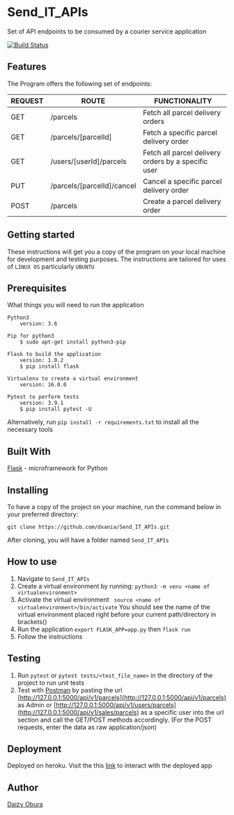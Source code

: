 # Send_IT_APIs
Set of API endpoints to be consumed by a courier service application 

<!-- [![Build Status](https://travis-ci.com/dxania/Store_Manager_APIs.svg?branch=develop)](https://travis-ci.com/dxania/Store_Manager_APIs)
[![Coverage Status](https://coveralls.io/repos/github/dxania/Store_Manager_APIs/badge.svg?branch=develop)](https://coveralls.io/github/dxania/Store_Manager_APIs?branch=develop)
[![Code Climate](https://codeclimate.com/github/codeclimate/codeclimate/badges/gpa.svg)](https://codeclimate.com/github/dxania/Store_Manager_APIs) -->

[![Build Status](https://travis-ci.org/dxania/Send_IT_APIs.svg?branch=feature)](https://travis-ci.org/dxania/Send_IT_APIs)


## Features
The Program offers the following set of endpoints:


  | REQUEST           | ROUTE                      | FUNCTIONALITY                                      |
  |-------------------|----------------------------|----------------------------------------------------|
  |  GET              | /parcels                   | Fetch all parcel delivery orders                   |
  |  GET              | /parcels/[parcelId]        | Fetch a specific parcel delivery order             |                     
  |  GET              | /users/[userId]/parcels    | Fetch all parcel delivery orders by a specific user|                  
  |  PUT              | /parcels/[parcelId]/cancel | Cancel a specific parcel delivery order            | 
  |  POST             | /parcels                   | Create a parcel delivery order                     | 



## Getting started
These instructions will get you a copy of the program on your local machine for development and testing purposes. The instructions are tailored for uses of `LINUX OS` particularly `UBUNTU`

## Prerequisites
What things you will need to run the application

```
Python3
    version: 3.6
```
```
Pip for python3
    $ sudo apt-get install python3-pip
```
```
Flask to build the application
    version: 1.0.2
    $ pip install flask
```
```
Virtualenv to create a virtual environment
    version: 16.0.0
```
```
Pytest to perform tests
    version: 3.9.1
    $ pip install pytest -U
```
Alternatively, run `pip install -r requirements.txt` to install all the necessary tools

## Built With
[Flask](http://flask.pocoo.org/) -  microframework for Python

## Installing
To have a copy of the project on your machine, run the command below in your preferred directory:

``` 
git clone https://github.com/dxania/Send_IT_APIs.git
```
After cloning, you will have a folder named `Send_IT_APIs`

## How to use
1. Navigate to `Send_IT_APIs`
2. Create a virtual environment by running:
``` python3 -m venv <name of virtualenvironment> ```
3. Activate the virtual environment
``` source <name of virtualenvironment>/bin/activate```
You should see the name of the virtual environment placed right before your current path/directory in brackets()
4. Run the application
```export FLASK_APP=app.py``` then
```flask run```
5. Follow the instructions

## Testing
1. Run `pytest` or `pytest tests/<test_file_name>` in the directory of the project to run unit tests
2. Test with [Postman](https://www.getpostman.com/) by pasting the url [http://127.0.0.1:5000/api/v1/parcels](http://127.0.0.1:5000/api/v1/parcels) as Admin or [http://127.0.0.1:5000/api/v1/users/parcels](http://127.0.0.1:5000/api/v1/sales/parcels) as a specific user into the url section and call the GET/POST methods accordingly. (For the POST requests, enter the data as raw application/json)

## Deployment
Deployed on heroku.
Visit the this [link](https://send-it-apis.herokuapp.com) to interact with the deployed app

## Author
[Daizy Obura](https://github.com/dxania/)